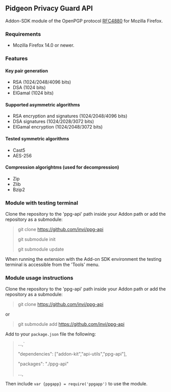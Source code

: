 ## Pidgeon Privacy Guard API

Addon-SDK module of the OpenPGP protocol [RFC4880](http://tools.ietf.org/html/rfc4880) for Mozilla Firefox. 

### Requirements

* Mozilla Firefox 14.0 or newer.

### Features

#### Key pair generation

* RSA (1024/2048/4096 bits)
* DSA (1024 bits)
* ElGamal (1024 bits)

#### Supported asymmetric algorithms

* RSA encryption and signatures (1024/2048/4096 bits)
* DSA signatures (1024/2028/3072 bits)
* ElGamal encryption (1024/2048/3072 bits)

#### Tested symmetric algorithms

* Cast5
* AES-256

#### Compression algorightms (used for decompression)

* Zip
* Zlib
* Bzip2

### Module with testing terminal 

Clone the repository to the 'ppg-api' path inside your Addon path or add the repository as a submodule:

> git clone https://github.com/invi/ppg-api
>
> git submodule init 
>
> git submodule update

When running the extension with the Add-on SDK environment the testing terminal is accessible from the 'Tools' menu.

### Module usage instructions

Clone the repository to the 'ppg-api' path inside your Addon path or add the repository as a submodule:

> git clone https://github.com/invi/ppg-api

or

> git submodule add https://github.com/invi/ppg-api

Add to your `package.json` file the following:

> ...,`
>
> "dependencies": ["addon-kit","api-utils","ppg-api"],
>
> "packages": "./ppg-api"
>
> ...,

Then include `var {ppgapp} = require('ppgapp')` to use the module.
